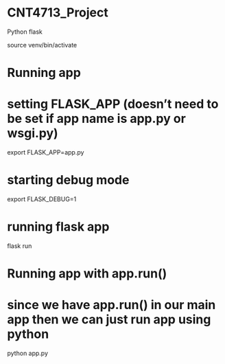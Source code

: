 # CNT4713_Project

Python flask

source venv/bin/activate

# Running app
# setting FLASK_APP (doesn’t need to be set if app name is app.py or wsgi.py)
export FLASK_APP=app.py
# starting debug mode
export FLASK_DEBUG=1
# running flask app 
flask run

# Running app with app.run()
# since we have app.run() in our main app then we can just run app using python
python app.py
